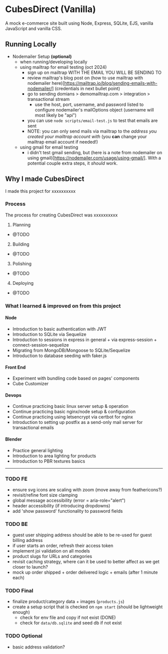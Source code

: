 # CubesDirect (Vanilla)
A mock e-commerce site built using Node, Express, SQLite, EJS, vanilla JavaScript and vanilla CSS.

## Running Locally
- Nodemailer Setup **(optional)**
  - when running/developing locally
  - using mailtrap for email testing (oct 2024)
    - sign up on mailtrap WITH THE EMAIL YOU WILL BE SENDING TO
    - review mailtrap's blog post on (how to use mailtrap with nodemailer here)[https://mailtrap.io/blog/sending-emails-with-nodemailer/] (credentials in next bullet point)
    - go to sending domians > demomailtrap.com > integration > transactional stream
      - use the host, port, username, and password listed to configure nodemailer's mailOptions object (username will most likely be "api")
    - you can use `node scripts/email-test.js` to test that emails are sent
    - NOTE: you can only send mails via mailtrap to the *address you created your mailtrap account with* (you **can** change your mailtrap email account if needed!)
  - using gmail for email testing
    - i didn't test gmail sending, but (here is a note from nodemailer on using gmail)[https://nodemailer.com/usage/using-gmail/]. With a potential couple extra steps, it *should* work.

## Why I made CubesDirect
I made this project for xxxxxxxxxx

### Process
The process for creating CubesDirect was xxxxxxxxxx
1. Planning
  - @TODO
2. Building
  - @TODO
3. Polishing
  - @TODO
4. Deploying
  - @TODO

### What I learned & improved on from this project

#### Node
- Introduction to basic authentication with JWT
- Introduction to SQLite via Sequelize
- Introduction to sessions in express in general + via express-session + connect-session-sequelize
- Migrating from MongoDB/Mongoose to SQLite/Sequelize
- Introduction to database seeding with faker.js

#### Front End
- Experiment with bundling code based on pages' components
- Cube Customizer

#### Devops
- Continue practicing basic linux server setup & operation
- Continue practicing basic nginx/node setup & configuration
- Continue practicing using letsencrypt via certbot for nginx
- Introduction to setting up postfix as a send-only mail server for transactional emails

#### Blender
- Practice general lighting
- Introduction to area lighting for products
- Introduction to PBR textures basics

------------------

### TODO FE
- ensure svg icons are scaling with zoom (move away from feathericons?)
- revisit/refine font size clamping
- global message accessibility (error = aria-role="alert")
- header accessibility (if introducing dropdowns)
- add 'show password' functionality to password fields

### TODO BE
- guest user shipping address should be able to be re-used for guest billing address
- if user starts an order, refresh their access token
- implement joi validation on all models
- product slugs for URLs and categories
- revisit caching strategy, where can it be used to better affect as we get closer to launch?
- mock up order shipped + order delivered logic + emails (after 1 minute each)

### TODO Final
- finalize product/category data + images (`products.js`)
- create a setup script that is checked on `npm start` (should be lightweight enough)
  - check for env file and copy if not exist (DONE)
  - check for `data/db.sqlite` and seed db if not exist

### TODO Optional
- basic address validation?